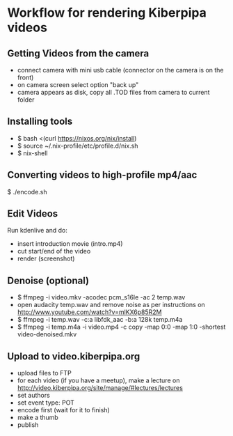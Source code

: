 # Workflow for rendering Kiberpipa videos

## Getting Videos from the camera

- connect camera with mini usb cable (connector on the camera is on the front)
- on camera screen select option "back up"
- camera appears as disk, copy all .TOD files from camera to current folder

## Installing tools

- $ bash <(curl https://nixos.org/nix/install)
- $ source ~/.nix-profile/etc/profile.d/nix.sh
- $ nix-shell

## Converting videos to high-profile mp4/aac

   $ ./encode.sh
   
## Edit Videos

Run kdenlive and do:

- insert introduction movie (intro.mp4)
- cut start/end of the video
- render (screenshot)

## Denoise (optional)

- $ ffmpeg -i video.mkv -acodec pcm_s16le -ac 2 temp.wav
- open audacity temp.wav and remove noise as per instructions on http://www.youtube.com/watch?v=mlKX6p85R2M
- $ ffmpeg -i temp.wav -c:a libfdk_aac -b:a 128k temp.m4a
- $ ffmpeg -i temp.m4a -i video.mp4 -c copy -map 0:0 -map 1:0 -shortest video-denoised.mkv

## Upload to video.kiberpipa.org

- upload files to FTP
- for each video (if you have a meetup), make a lecture on http://video.kiberpipa.org/site/manage/#lectures/lectures
- set authors
- set event type: POT
- encode first (wait for it to finish)
- make a thumb
- publish